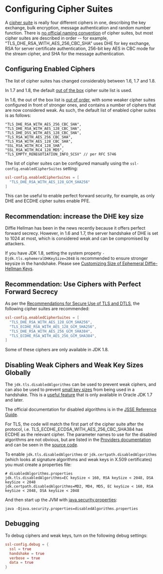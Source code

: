 # Configuring Cipher Suites

A [cipher suite](https://en.wikipedia.org/wiki/Cipher_suite) is
really four different ciphers in one, describing the key exchange, bulk
encryption, message authentication and random number function. There is
[no official naming
convention](https://utcc.utoronto.ca/~cks/space/blog/tech/SSLCipherNames)
of cipher suites, but most cipher suites are described in order -- for
example, "TLS_DHE_RSA_WITH_AES_256_CBC_SHA" uses DHE for key
exchange, RSA for server certificate authentication, 256-bit key AES in
CBC mode for the stream cipher, and SHA for the message authentication.

## Configuring Enabled Ciphers

The list of cipher suites has changed considerably between 1.6, 1.7 and
1.8.

In 1.7 and 1.8, the default [out of the
box](http://sim.ivi.co/2011/07/jsse-oracle-provider-preference-of-tls.html)
cipher suite list is used.

In 1.6, the out of the box list is [out of
order](http://op-co.de/blog/posts/android_ssl_downgrade/), with some
weaker cipher suites configured in front of stronger ones, and contains
a number of ciphers that are now considered weak. As such, the default
list of enabled cipher suites is as follows:

```
"TLS_DHE_RSA_WITH_AES_256_CBC_SHA",
"TLS_DHE_RSA_WITH_AES_128_CBC_SHA",
"TLS_DHE_DSS_WITH_AES_128_CBC_SHA",
"TLS_RSA_WITH_AES_256_CBC_SHA",
"TLS_RSA_WITH_AES_128_CBC_SHA",
"SSL_RSA_WITH_RC4_128_SHA",
"SSL_RSA_WITH_RC4_128_MD5",
"TLS_EMPTY_RENEGOTIATION_INFO_SCSV" // per RFC 5746
```

The list of cipher suites can be configured manually using the
`ssl-config.enabledCipherSuites` setting:

```conf
ssl-config.enabledCipherSuites = [
  "TLS_DHE_RSA_WITH_AES_128_GCM_SHA256"
]
```

This can be useful to enable perfect forward security, for example, as
only DHE and ECDHE cipher suites enable PFE.

## Recommendation: increase the DHE key size

Diffie Hellman has been in the news recently because it offers perfect
forward secrecy. However, in 1.6 and 1.7, the server handshake of DHE is
set to 1024 at most, which is considered weak and can be compromised by
attackers.

If you have JDK 1.8, setting the system property
`-Djdk.tls.ephemeralDHKeySize=2048` is recommended to ensure stronger
keysize in the handshake. Please see [Customizing Size of Ephemeral
Diffie-Hellman
Keys](http://docs.oracle.com/javase/8/docs/technotes/guides/security/jsse/JSSERefGuide.html#customizing_dh_keys).

## Recommendation: Use Ciphers with Perfect Forward Secrecy

As per the [Recommendations for Secure Use of TLS and
DTLS](https://datatracker.ietf.org/doc/draft-ietf-uta-tls-bcp/), the
following cipher suites are recommended:

```conf
ssl-config.enabledCipherSuites = [
  "TLS_DHE_RSA_WITH_AES_128_GCM_SHA256",
  "TLS_ECDHE_RSA_WITH_AES_128_GCM_SHA256",
  "TLS_DHE_RSA_WITH_AES_256_GCM_SHA384",
  "TLS_ECDHE_RSA_WITH_AES_256_GCM_SHA384",
]
```

Some of these ciphers are only available in JDK 1.8.

## Disabling Weak Ciphers and Weak Key Sizes Globally

The `jdk.tls.disabledAlgorithms` can be used to prevent weak ciphers,
and can also be used to prevent [small key
sizes](http://sim.ivi.co/2011/07/java-se-7-release-security-enhancements.html)
from being used in a handshake. This is a [useful
feature](http://sim.ivi.co/2013/11/harness-ssl-and-jsse-key-size-control.html)
that is only available in Oracle JDK 1.7 and later.

The official documentation for disabled algorithms is in the [JSSE
Reference
Guide](https://docs.oracle.com/javase/8/docs/technotes/guides/security/jsse/JSSERefGuide.html#DisabledAlgorithms).

For TLS, the code will match the first part of the cipher suite after
the protocol, i.e. TLS_ECDHE_ECDSA_WITH_AES_256_CBC_SHA384 has
ECDHE as the relevant cipher. The parameter names to use for the
disabled algorithms are not obvious, but are listed in the [Providers
documentation](https://docs.oracle.com/javase/8/docs/technotes/guides/security/SunProviders.html)
and can be seen in the [source
code](http://grepcode.com/file/repository.grepcode.com/java/root/jdk/openjdk/8-b132/sun/security/ssl/SSLAlgorithmConstraints.java/#271).

To enable `jdk.tls.disabledAlgorithms` or
`jdk.certpath.disabledAlgorithms` (which looks at signature algorithms
and weak keys in X.509 certificates) you must create a properties file:

```properties
# disabledAlgorithms.properties
jdk.tls.disabledAlgorithms=EC keySize < 160, RSA keySize < 2048, DSA keySize < 2048
jdk.certpath.disabledAlgorithms=MD2, MD4, MD5, EC keySize < 160, RSA keySize < 2048, DSA keySize < 2048
```

And then start up the JVM with
[java.security.properties](http://bugs.java.com/bugdatabase/view_bug.do?bug_id=7133344):

```
java -Djava.security.properties=disabledAlgorithms.properties
```

## Debugging

To debug ciphers and weak keys, turn on the following debug settings:

```conf
ssl-config.debug = {
  ssl = true
  handshake = true
  verbose = true
  data = true
}
```